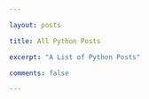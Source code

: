 ```yaml
---

layout: posts

title: All Python Posts

excerpt: "A List of Python Posts"

comments: false

---
```

